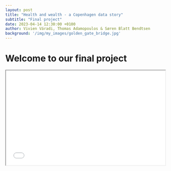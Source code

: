 ```yaml
---
layout: post
title: "Health and wealth - a Copenhagen data story"
subtitle: "Final project"
date: 2023-04-14 12:30:00 +0100
author: Vivien Váradi, Thomas Adamopoulos & Søren Blatt Bendtsen
background: '/img/my_images/golden_gate_bridge.jpg'
---
```


# Welcome to our final project

<iframe
  src="/viz/final-project-social-data-quiz.html"
  style="width:100%; height:300px;"
></iframe>
